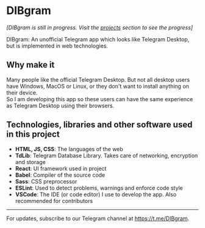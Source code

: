 # DIBgram

*[DIBgram is still in progress. Visit the [projects](https://github.com/DIBgram/DIBgram/projects?query=sort%3Acreated-asc) section to see the progress]*

DIBgram: An unofficial Telegram app which looks like Telegram Desktop, but is implemented in web technologies.

## Why make it

Many people like the official Telegram Desktop. But not all desktop users have Windows, MacOS or Linux, or they don't want to install anything on their device.  
So I am developing this app so these users can have the same experience as Telegram Desktop using their browsers.

## Technologies, libraries and other software used in this project

- **HTML, JS, CSS**: The languages of the web
- **TdLib**: Telegram Database Library. Takes care of networking, encryption and storage
- **React**: UI framework used in project
- **Babel**: Compiler of the source code
- **Sass**: CSS preprocessor
- **ESLint**: Used to detect problems, warnings and enforce code style
- **VSCode**: The IDE (or code editor) I use to develop the app. Also recommended for contributors

***
For updates, subscribe to our Telegram channel at https://t.me/DIBgram.
